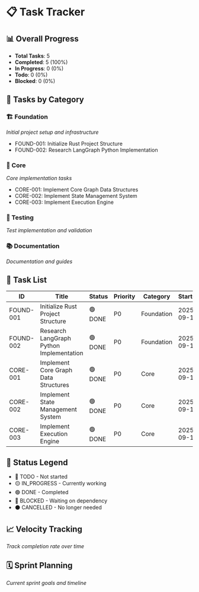 # 📋 Task Tracker

## 📊 Overall Progress
- **Total Tasks**: 5
- **Completed**: 5 (100%)
- **In Progress**: 0 (0%)
- **Todo**: 0 (0%)
- **Blocked**: 0 (0%)

## 🎯 Tasks by Category

### 🏗️ Foundation
*Initial project setup and infrastructure*
- FOUND-001: Initialize Rust Project Structure
- FOUND-002: Research LangGraph Python Implementation

### 🔧 Core
*Core implementation tasks*
- CORE-001: Implement Core Graph Data Structures
- CORE-002: Implement State Management System
- CORE-003: Implement Execution Engine

### 🧪 Testing
*Test implementation and validation*

### 📚 Documentation
*Documentation and guides*

## 📝 Task List

| ID | Title | Status | Priority | Category | Started | Completed |
|----|-------|--------|----------|----------|---------|-----------|
| FOUND-001 | Initialize Rust Project Structure | 🟢 DONE | P0 | Foundation | 2025-09-14 | 2025-09-14 |
| FOUND-002 | Research LangGraph Python Implementation | 🟢 DONE | P0 | Foundation | 2025-09-14 | 2025-09-14 |
| CORE-001 | Implement Core Graph Data Structures | 🟢 DONE | P0 | Core | 2025-09-14 | 2025-09-14 |
| CORE-002 | Implement State Management System | 🟢 DONE | P0 | Core | 2025-09-15 | 2025-09-15 |
| CORE-003 | Implement Execution Engine | 🟢 DONE | P0 | Core | 2025-09-15 | 2025-09-15 |

## 🔄 Status Legend
- 🔴 TODO - Not started
- 🟡 IN_PROGRESS - Currently working
- 🟢 DONE - Completed
- 🔵 BLOCKED - Waiting on dependency
- ⚫ CANCELLED - No longer needed

## 📈 Velocity Tracking
*Track completion rate over time*

## 🗓️ Sprint Planning
*Current sprint goals and timeline*